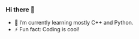 ### Hi there 👋

- 🌱 I’m currently learning mostly C++ and Python.
- ⚡ Fun fact: Coding is cool!
  
<!--
**YungTitos/YungTitos** is a ✨ _special_ ✨ repository because its `README.md` (this file) appears on your GitHub profile.

Here are some ideas to get you started:

- 🔭 I’m currently working on ...

- 👯 I’m looking to collaborate on ...
- 🤔 I’m looking for help with ...
- 💬 Ask me about ...
- 📫 How to reach me: ...
- 😄 Pronouns: ...
-->
